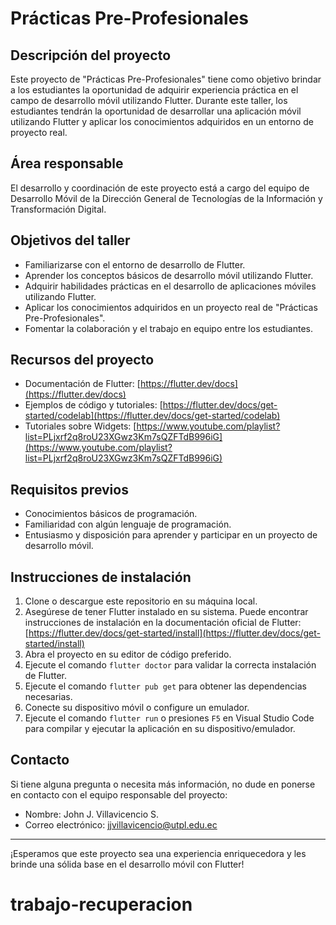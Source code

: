 # Prácticas Pre-Profesionales

## Descripción del proyecto

Este proyecto de "Prácticas Pre-Profesionales" tiene como objetivo brindar a los estudiantes la oportunidad de adquirir experiencia práctica en el campo de desarrollo móvil utilizando Flutter. Durante este taller, los estudiantes tendrán la oportunidad de desarrollar una aplicación móvil utilizando Flutter y aplicar los conocimientos adquiridos en un entorno de proyecto real.

## Área responsable

El desarrollo y coordinación de este proyecto está a cargo del equipo de Desarrollo Móvil de la Dirección General de Tecnologías de la Información y Transformación Digital.

## Objetivos del taller

- Familiarizarse con el entorno de desarrollo de Flutter.
- Aprender los conceptos básicos de desarrollo móvil utilizando Flutter.
- Adquirir habilidades prácticas en el desarrollo de aplicaciones móviles utilizando Flutter.
- Aplicar los conocimientos adquiridos en un proyecto real de "Prácticas Pre-Profesionales".
- Fomentar la colaboración y el trabajo en equipo entre los estudiantes.

## Recursos del proyecto

- Documentación de Flutter: [https://flutter.dev/docs](https://flutter.dev/docs)
- Ejemplos de código y tutoriales: [https://flutter.dev/docs/get-started/codelab](https://flutter.dev/docs/get-started/codelab)
- Tutoriales sobre Widgets: [https://www.youtube.com/playlist?list=PLjxrf2q8roU23XGwz3Km7sQZFTdB996iG](https://www.youtube.com/playlist?list=PLjxrf2q8roU23XGwz3Km7sQZFTdB996iG)

## Requisitos previos

- Conocimientos básicos de programación.
- Familiaridad con algún lenguaje de programación.
- Entusiasmo y disposición para aprender y participar en un proyecto de desarrollo móvil.

## Instrucciones de instalación

1. Clone o descargue este repositorio en su máquina local.
2. Asegúrese de tener Flutter instalado en su sistema. Puede encontrar instrucciones de instalación en la documentación oficial de Flutter: [https://flutter.dev/docs/get-started/install](https://flutter.dev/docs/get-started/install)
3. Abra el proyecto en su editor de código preferido.
4. Ejecute el comando `flutter doctor` para validar la correcta instalación de Flutter.
5. Ejecute el comando `flutter pub get` para obtener las dependencias necesarias.
6. Conecte su dispositivo móvil o configure un emulador.
7. Ejecute el comando `flutter run` o presiones `F5` en Visual Studio Code para compilar y ejecutar la aplicación en su dispositivo/emulador.

## Contacto

Si tiene alguna pregunta o necesita más información, no dude en ponerse en contacto con el equipo responsable del proyecto:

- Nombre: John J. Villavicencio S.
- Correo electrónico: jjvillavicencio@utpl.edu.ec

---

¡Esperamos que este proyecto sea una experiencia enriquecedora y les brinde una sólida base en el desarrollo móvil con Flutter!
# trabajo-recuperacion
